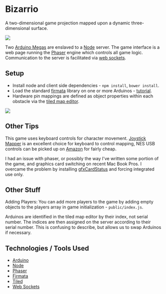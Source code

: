 # Bizarrio
A two-dimensional game projection mapped upon a dynamic three-dimensional surface.

![](http://i.imgur.com/pQdqrXd.gif)

Two [Arduino Megas](http://arduino.cc/en/Main/arduinoBoardMega) are enslaved to a [Node](http://nodejs.org/) server. The game interface is a web page running the [Phaser](http://phaser.io/) engine which controls all game logic. Communication to the server is facilitated via [web sockets](http://socket.io/).


## Setup
* Install node and client side dependencies - `npm install`, `bower install`.
* Load the standard [firmata](http://arduino.cc/en/reference/firmata) library  on one or more Arduinos - [tutorial](https://www.youtube.com/watch?v=l4jFQIoY9ZY).
* Hardware pin mappings are defined as object properties within each obstacle via the [tiled map editor](http://www.mapeditor.org/).

![](http://i.imgur.com/XXIL1Et.jpg)

## Other Tips
This game uses keyboard controls for character movement. [Joystick Mapper](http://joystickmapper.com/) is an excellent choice for keyboard to control mapping, NES USB controls can be picked up on [Amazon](http://www.amazon.com/Classic-USB-NES-Controller-PC/dp/B002YVD3KM) for fairly cheap.

I had an issue with phaser, or possibly the way I've written some portion of the game, and graphics card switching on recent Mac Book Pros. I overcame the problem by installing [gfxCardStatus](https://gfx.io/) and forcing integrated use only.


## Other Stuff
Adding Players: You can add more players to the game by adding empty objects to the players array in game initialization - `public/index.js`.

Arduinos are identified in the tiled map editor by their index, not serial number. The indices are then assigned on the server according to their serial number. This is confusing to describe, but allows us to swap Arduinos if necessary.


## Technologies / Tools Used
* [Arduino](http://www.arduino.cc/)
* [Node](http://nodejs.org/)
* [Phaser](http://phaser.io/)
* [Firmata](http://firmata.org/wiki/Main_Page)
* [Tiled](http://www.mapeditor.org/)
* [Web Sockets](http://socket.io/)
